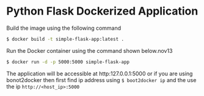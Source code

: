 # Python Flask Dockerized Application #

Build the image using the following command

```bash
$ docker build -t simple-flask-app:latest .
```

Run the Docker container using the command shown below.nov13

```bash
$ docker run -d -p 5000:5000 simple-flask-app
```

The application will be accessible at http:127.0.0.1:5000 or if you are using bonot2docker then first find ip address using `$ boot2docker ip` and the use the ip `http://<host_ip>:5000`
